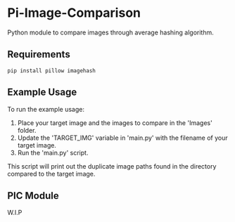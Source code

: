 # Pi-Image-Comparison
Python module to compare images through average hashing algorithm.

## Requirements
```
pip install pillow imagehash
```

## Example Usage
To run the example usage:

1. Place your target image and the images to compare in the 'Images' folder.
2. Update the 'TARGET_IMG' variable in 'main.py' with the filename of your target image.
3. Run the 'main.py' script.

This script will print out the duplicate image paths found in the directory compared to the target image.

## PIC Module

W.I.P

